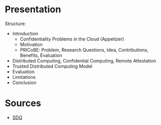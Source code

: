 # Presentation

Structure:
- Introduction
  - Confidentiality Problems in the Cloud (Appetizer)
  - Motivation
  - PRICoBE:
    Problem, Research Questions, Idea, Contributions, Benefits, Evaluation
- Distributed Computing, Confidential Computing, Remote Attestation
- Trusted Distributed Computing Model
- Evaluation
- Limitations
- Conclusion

# Sources

- [SDQ](https://sdq.kastel.kit.edu/wiki/Abschlussvortrag_Bachelorarbeit)
